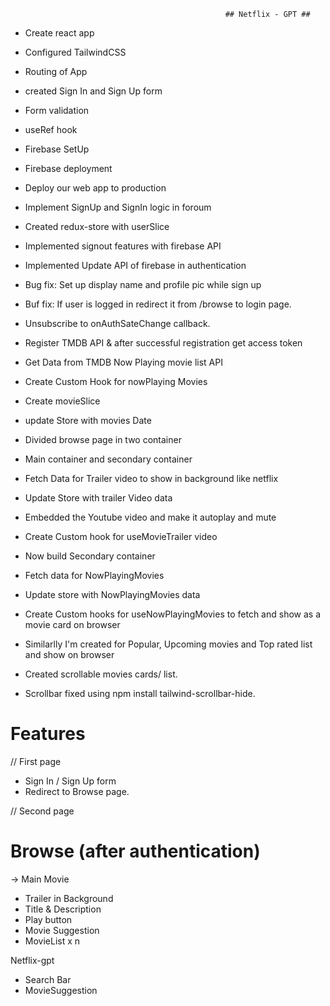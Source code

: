                                                     ## Netflix - GPT ##

- Create react app
- Configured TailwindCSS
- Routing of App
- created Sign In and Sign Up form
- Form validation
- useRef hook
- Firebase SetUp
- Firebase deployment
- Deploy our web app to production
- Implement SignUp and SignIn logic in foroum
- Created redux-store with userSlice
- Implemented signout features with firebase API
- Implemented Update API of firebase in authentication

- Bug fix: Set up display name and profile pic while sign up
- Buf fix: If user is logged in redirect it from /browse to login page.
- Unsubscribe to onAuthSateChange callback.
- Register TMDB API & after successful registration get access token
- Get Data from TMDB Now Playing movie list API
- Create Custom Hook for nowPlaying Movies
- Create movieSlice
- update Store with movies Date
- Divided browse page in two container
- Main container and secondary container
- Fetch Data for Trailer video to show in background like netflix
- Update Store with trailer Video data
- Embedded the Youtube video and make it autoplay and mute
- Create Custom hook for useMovieTrailer video

- Now build Secondary container
- Fetch data for NowPlayingMovies
- Update store with NowPlayingMovies data
- Create Custom hooks for useNowPlayingMovies to fetch and show as a movie card on browser
- Similarlly I'm created for Popular, Upcoming movies and Top rated list and show on browser
- Created scrollable movies cards/ list.
- Scrollbar fixed using npm install tailwind-scrollbar-hide.

# Features

// First page

- Sign In / Sign Up form
- Redirect to Browse page.

// Second page

# Browse (after authentication)

-> Main Movie

- Trailer in Background
- Title & Description
- Play button
- Movie Suggestion
- MovieList x n

Netflix-gpt

- Search Bar
- MovieSuggestion
